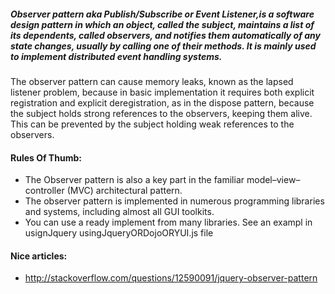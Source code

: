##### Observer pattern aka Publish/Subscribe or Event Listener,is a software design pattern in which an object, called the subject, maintains a list of its dependents, called observers, and notifies them automatically of any state changes, usually by calling one of their methods. It is mainly used to implement distributed event handling systems. 

The observer pattern can cause memory leaks, known as the lapsed listener problem, because in basic implementation it requires both explicit registration and explicit deregistration, as in the dispose pattern, because the subject holds strong references to the observers, keeping them alive. This can be prevented by the subject holding weak references to the observers.

#### Rules Of Thumb:
+ The Observer pattern is also a key part in the familiar model–view–controller (MVC) architectural pattern.
+ The observer pattern is implemented in numerous programming libraries and systems, including almost all GUI toolkits.
+ You can use a ready implement from many libraries. See an exampl in usignJquery usingJqueryORDojoORYUI.js file

#### Nice articles:
+ http://stackoverflow.com/questions/12590091/jquery-observer-pattern